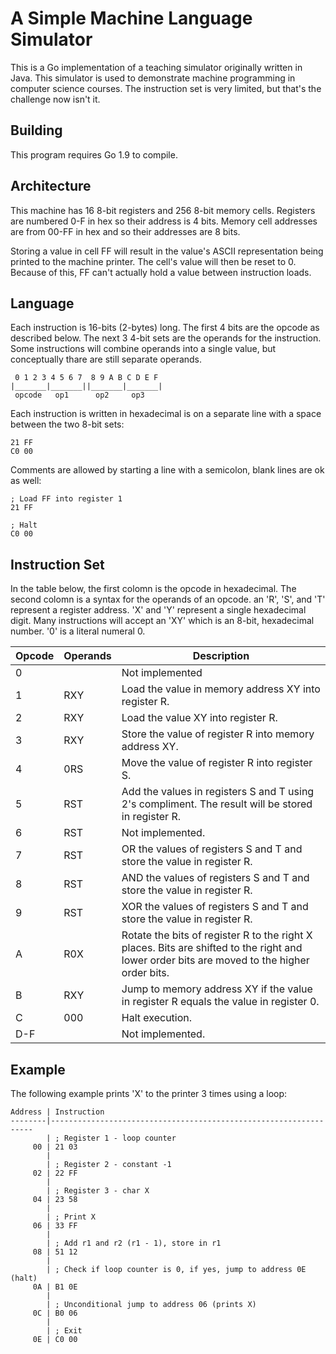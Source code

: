 # A Simple Machine Language Simulator

This is a Go implementation of a teaching simulator originally written in Java. This simulator is used to demonstrate machine programming in computer science courses. The instruction set is very limited, but that's the challenge now isn't it.

## Building

This program requires Go 1.9 to compile.

## Architecture

This machine has 16 8-bit registers and 256 8-bit memory cells. Registers are numbered 0-F in hex so their address is 4 bits. Memory cell addresses are from 00-FF in hex and so their addresses are 8 bits.

Storing a value in cell FF will result in the value's ASCII representation being printed to the machine printer. The cell's value will then be reset to 0. Because of this, FF can't actually hold a value between instruction loads.

## Language

Each instruction is 16-bits (2-bytes) long. The first 4 bits are the opcode as described below. The next 3 4-bit sets are the operands for the instruction. Some instructions will combine operands into a single value, but conceptually thare are still separate operands.

```
 0 1 2 3 4 5 6 7  8 9 A B C D E F
|_______|_______||_______|_______|
 opcode   op1      op2     op3
```

Each instruction is written in hexadecimal is on a separate line with a space between the two 8-bit sets:

```
21 FF
C0 00
```

Comments are allowed by starting a line with a semicolon, blank lines are ok as well:

```
; Load FF into register 1
21 FF

; Halt
C0 00
```

## Instruction Set

In the table below, the first colomn is the opcode in hexadecimal. The second colomn is a syntax for the operands of an opcode. an 'R', 'S', and 'T' represent a register address. 'X' and 'Y' represent a single hexadecimal digit. Many instructions will accept an 'XY' which is an 8-bit, hexadecimal number. '0' is a literal numeral 0.

| Opcode | Operands | Description                                                                                                                                 |
|--------|----------|---------------------------------------------------------------------------------------------------------------------------------------------|
| 0      |          | Not implemented                                                                                                                             |
| 1      | RXY      | Load the value in memory address XY into register R.                                                                                        |
| 2      | RXY      | Load the value XY into register R.                                                                                                          |
| 3      | RXY      | Store the value of register R into memory address XY.                                                                                       |
| 4      | 0RS      | Move the value of register R into register S.                                                                                               |
| 5      | RST      | Add the values in registers S and T using 2's compliment. The result will be stored in register R.                                          |
| 6      | RST      | Not implemented.                                                                                                                            |
| 7      | RST      | OR the values of registers S and T and store the value in register R.                                                                       |
| 8      | RST      | AND the values of registers S and T and store the value in register R.                                                                      |
| 9      | RST      | XOR the values of registers S and T and store the value in register R.                                                                      |
| A      | R0X      | Rotate the bits of register R to the right X places. Bits are shifted to the right and lower order bits are moved to the higher order bits. |
| B      | RXY      | Jump to memory address XY if the value in register R equals the value in register 0.                                                        |
| C      | 000      | Halt execution.                                                                                                                             |
| D-F    |          | Not implemented.                                                                                                                            |

## Example

The following example prints 'X' to the printer 3 times using a loop:

```
Address | Instruction
--------|------------------------------------------------------------------
        | ; Register 1 - loop counter
     00 | 21 03
        | 
        | ; Register 2 - constant -1
     02 | 22 FF
        | 
        | ; Register 3 - char X
     04 | 23 58
        | 
        | ; Print X
     06 | 33 FF
        | 
        | ; Add r1 and r2 (r1 - 1), store in r1
     08 | 51 12
        | 
        | ; Check if loop counter is 0, if yes, jump to address 0E (halt)
     0A | B1 0E
        | 
        | ; Unconditional jump to address 06 (prints X)
     0C | B0 06
        | 
        | ; Exit
     0E | C0 00
```